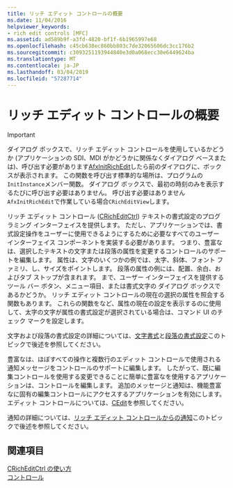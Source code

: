 ```yaml
---
title: リッチ エディット コントロールの概要
ms.date: 11/04/2016
helpviewer_keywords:
- rich edit controls [MFC]
ms.assetid: ad589b9f-a3fd-4820-bf1f-6b1965997e68
ms.openlocfilehash: c45cb638ec860bb803c7de32065606dc3cc176b2
ms.sourcegitcommit: c3093251193944840e3d0a068ecc30e6449624ba
ms.translationtype: MT
ms.contentlocale: ja-JP
ms.lasthandoff: 03/04/2019
ms.locfileid: "57287714"
---
```

# <a name="overview-of-the-rich-edit-control"></a>リッチ エディット コントロールの概要

> [!IMPORTANT]
>  ダイアログ ボックスで、リッチ エディット コントロールを使用しているかどうか (アプリケーションの SDI、MDI がかどうかに関係なくダイアログ ベースまたは)、呼び出す必要があります[AfxInitRichEdit](../mfc/reference/application-information-and-management.md#afxinitrichedit)したら前のダイアログに、ボックスが表示されます。 この関数を呼び出す標準的な場所は、プログラムの`InitInstance`メンバー関数。 ダイアログ ボックスで、最初の時刻のみを表示するたびに呼び出す必要はありません。 呼び出す必要はありません`AfxInitRichEdit`で作業している場合`CRichEditView`します。

リッチ エディット コントロール ([CRichEditCtrl](../mfc/reference/cricheditctrl-class.md)) テキストの書式設定のプログラミング インターフェイスを提供します。 ただし、アプリケーションでは、書式設定操作をユーザーに使用できるようにするために必要なすべてのユーザー インターフェイス コンポーネントを実装する必要があります。 つまり、豊富なは、選択したテキストの文字または段落の属性を変更するコントロールのサポートを編集します。 属性は、文字のいくつかの例では、太字、斜体、フォント ファミリ、し、サイズをポイントします。 段落の属性の例には、配置、余白、およびタブ ストップが含まれます。 まで、ユーザー インターフェイスを提供するツール バー ボタン、メニュー項目、または書式文字の ダイアログ ボックスであるかどうか。 リッチ エディット コントロールの現在の選択の属性を照会する関数もあります。 これらの関数をなど、属性の現在の設定を表示するのに使用して、太字の文字が属性の書式設定が選択されている場合は、コマンド UI のチェック マークを設定します。

文字および段落の書式設定の詳細については、[文字書式](../mfc/character-formatting-in-rich-edit-controls.md)と[段落の書式設定](../mfc/paragraph-formatting-in-rich-edit-controls.md)このトピックで後述を参照してください。

豊富なは、ほぼすべての操作と複数行のエディット コントロールで使用される通知メッセージをコントロールのサポートに編集します。 したがって、既に編集コントロールを使用する変更できることに簡単に豊富なを使用するアプリケーションは、コントロールを編集します。 追加のメッセージと通知は、機能豊富なに固有の編集コントロールにアクセスするアプリケーションを有効にします。 エディット コントロールについては、[CEdit](../mfc/reference/cedit-class.md)を参照してください。

通知の詳細については、[リッチ エディット コントロールからの通知](../mfc/notifications-from-a-rich-edit-control.md)このトピックで後述を参照してください。

## <a name="see-also"></a>関連項目

[CRichEditCtrl の使い方](../mfc/using-cricheditctrl.md)<br/>
[コントロール](../mfc/controls-mfc.md)
